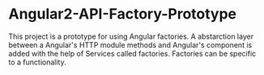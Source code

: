 # Angular2-API-Factory-Prototype
This project is a prototype for using Angular factories. A abstarction layer between a Angular's HTTP module methods and Angular's component is added with the help of Services called factories. Factories can be specific to a functionality.
